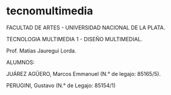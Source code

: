 # tecnomultimedia

FACULTAD DE ARTES - UNIVERSIDAD NACIONAL DE LA PLATA.

TECNOLOGIA MULTIMEDIA 1 - DISEÑO MULTIMEDIAL.

Prof. Matias Jauregui Lorda.

ALUMNOS: 

JUÁREZ AGÜERO, Marcos Emmanuel (N.° de legajo: 85165/5).

PERUGINI, Gustavo (N.° de Legajo: 85154/1) 
